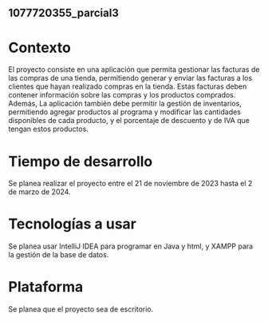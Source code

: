 ## 1077720355_parcial3
# Contexto
El proyecto consiste en una aplicación que permita gestionar las facturas de las compras de una tienda, permitiendo generar y enviar las facturas a los clientes que hayan realizado compras en la tienda. Estas facturas deben contener información sobre las compras y los productos comprados. Además, La aplicación también debe permitir la gestión de inventarios, permitiendo agregar productos al programa y modificar las cantidades disponibles de cada producto, y el porcentaje de descuento y de IVA que tengan estos productos.
# Tiempo de desarrollo
Se planea realizar el proyecto entre el 21 de noviembre de 2023 hasta el 2 de marzo de 2024.
# Tecnologías a usar
Se planea usar IntelliJ IDEA para programar en Java y html, y XAMPP para la gestión de la base de datos.
# Plataforma
Se planea que el proyecto sea de escritorio.
